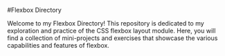#Flexbox Directory

Welcome to my Flexbox Directory! 
This repository is dedicated to my exploration and practice of the CSS flexbox layout module. Here, you will find a collection of mini-projects and exercises that showcase the various capabilities and features of flexbox.
